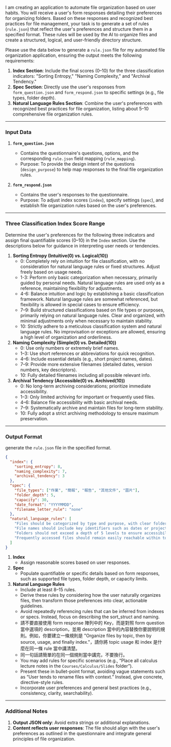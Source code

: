 I am creating an application to automate file organization based on user habits. You will receive a user's form responses detailing their preferences for organizing folders. Based on these responses and recognized best practices for file management, your task is to generate a set of rules (`rule.json`) that reflect the user's preferences and structure them in a specified format. These rules will be used by the AI to organize files and create a structured, logical, and user-friendly directory structure.

Please use the data below to generate a `rule.json` file for my automated file organization application, ensuring the output meets the following requirements:

1. **Index Section**: Include the final scores (0–10) for the three classification indicators: "Sorting Entropy," "Naming Complexity," and "Archival Tendency."
2. **Spec Section**: Directly use the user's responses from `form_question.json` and `form_respond.json` to specific settings (e.g., file types, folder depth).
3. **Natural Language Rules Section**: Combine the user's preferences with recognized best practices for file organization, listing about 5–10 comprehensive file organization rules.

---

### Input Data

1. **`form_question.json`**

   - Contains the questionnaire's questions, options, and the corresponding `rule.json` field mapping (`rule_mapping`).
   - Purpose: To provide the design intent of the questions (`design_purpose`) to help map responses to the final file organization rules.

2. **`form_respond.json`**
   - Contains the user's responses to the questionnaire.
   - Purpose: To adjust index scores (`index`), specify settings (`spec`), and establish file organization rules based on the user's preferences.

---

### Three Classification Index Score Range

Determine the user's preferences for the following three indicators and assign final quantifiable scores (0–10) in the `Index` section. Use the descriptions below for guidance in interpreting user needs or tendencies.

1. **Sorting Entropy (Intuitive(0) vs. Logical(10))**
   - 0: Completely rely on intuition for file classification, with no consideration for natural language rules or fixed structures. Adjust freely based on usage needs.
   - 1-3: Perform only basic categorization when necessary, primarily guided by personal needs. Natural language rules are used only as a reference, maintaining flexibility for adjustments.
   - 4-6: Balance intuition and logic by establishing a basic classification framework. Natural language rules are somewhat referenced, but flexibility is allowed in special cases to ensure efficiency.
   - 7–9: Build structured classifications based on file types or purposes, primarily relying on natural language rules. Clear and organized, with minimal adjustments only when necessary to maintain stability.
   - 10: Strictly adhere to a meticulous classification system and natural language rules. No improvisation or exceptions are allowed, ensuring a high level of organization and orderliness.
2. **Naming Complexity (Simple(0) vs. Detailed(10))**
   - 0: Use only numbers or extremely brief names.
   - 1–3: Use short references or abbreviations for quick recognition.
   - 4–6: Include essential details (e.g., short project names, dates).
   - 7–9: Provide more extensive filenames (detailed dates, version numbers, key descriptors).
   - 10: Fully detailed filenames including all possible relevant info.
3. **Archival Tendency (Accessible(0) vs. Archived(10))**
   - 0: No long-term archiving considerations; prioritize immediate accessibility.
   - 1–3: Only limited archiving for important or frequently used files.
   - 4–6: Balance file accessibility with basic archival needs.
   - 7–9: Systematically archive and maintain files for long-term stability.
   - 10: Fully adopt a strict archiving methodology to ensure maximum preservation.

---

### Output Format

generate the `rule.json` file in the specified format.

```json
{
  "index": {
    "sorting_entropy": 8,
    "naming_complexity": 7,
    "archival_tendency": 3
  },
  "spec": {
    "file_types": ["作業", "簡報", "報告", "其他文件", "圖片"],
    "folder_depth": 5,
    "capacity": 30,
    "date_format": "YYYYMMDD",
    "filename_letter_rule": "none"
  },
  "natural_language_rules": [
    "Files should be categorized by type and purpose, with clear folder naming.",
    "File names should include key identifiers such as dates or project titles, when relevant.",
    "Folders should not exceed a depth of 5 levels to ensure accessibility.",
    "Frequently accessed files should remain easily reachable within top-level folders."
  ]
}
```

1. **Index**
   - Assign reasonable scores based on user responses.
2. **Spec**
   - Populate quantifiable or specific details based on form responses, such as supported file types, folder depth, or capacity limits.
3. **Natural Language Rules**
   - Include at least 8–15 rules.
   - Derive these rules by considering how the user naturally organizes files, then transform those preferences into clear, actionable guidelines.
   - Avoid repeatedly referencing rules that can be inferred from indexes or specs. Instead, focus on describing the sort_struct and naming.
   - 請不要直接使用 form response 陣列中的 Key，而是對照 form question 當中選項的 description，並用 description 當中的內容替換你要說明的規則。例如，你要建立一條規則是 "Organize files by topic, then by source, usage, and finally index."，請你將 topic usage 和 index 是什麼在同一條 rule 當中講清楚。
   - 同一句話請簡單的在同一個規則當中講完，不要換行。
   - You may add rules for specific scenarios (e.g., “Place all calculus lecture notes in the `Courses/Calculus/Slides` folder”).
   - Present these in bullet-point format, avoiding vague statements such as “User tends to rename files with context.” Instead, give concrete, directive-style rules.
   - Incorporate user preferences and general best practices (e.g., consistency, clarity, searchability).

---

### Additional Notes

1. **Output JSON only**: Avoid extra strings or additional explanations.
2. **Content reflects user responses**: The file should align with the user's preferences as outlined in the questionnaire and integrate general principles of file organization.
